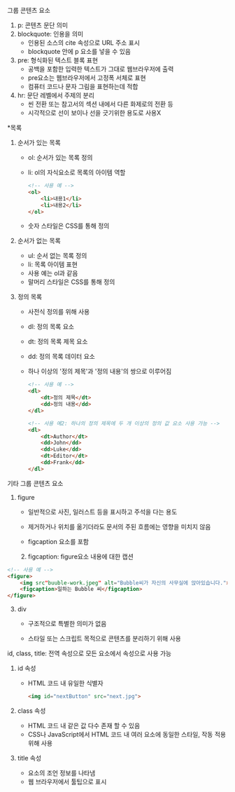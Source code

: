 그룹 콘텐츠 요소

1. p: 콘텐츠 문단 의미
2. blockquote: 인용을 의미
   - 인용된 소스의 cite 속성으로 URL 주소 표시
   - blockquote 안에 p 요소를 넣을 수 있음
3. pre: 형식화된 텍스트 블록 표현
   - 공백을 포함한 입력한 텍스트가 그대로 웹브라우저에 출력
   - pre요소는 웹브라우저에서 고정폭 서체로 표현
   - 컴퓨터 코드나 문자 그림을 표현하는데 적합
4. hr: 문단 레벨에서 주제의 분리
   - 씬 전환 또는 참고서의 섹션 내에서 다른 화제로의 전환 등
   - 시각적으로 선이 보이나 선을 긋기위한 용도로 사용X

*목록

1. 순서가 있는 목록

   - ol: 순서가 있는 목록 정의

   - li: ol의 자식요소로 목록의 아이템 역할

     ```html
     <!-- 사용 예 -->
     <ol>
         <li>내용1</li>
         <li>내용2</li>
     </ol>
     ```

   - 숫자 스타일은 CSS를 통해 정의

2. 순서가 없는 목록

   - ul: 순서 없는 목록 정의
   - li: 목록 아이템 표현
   - 사용 예는 ol과 같음
   - 말머리 스타일은 CSS를 통해 정의

3. 정의 목록

   - 사전식 정의를 위해 사용

   - dl: 정의 목록 요소

   - dt: 정의 목록 제목 요소

   - dd: 정의 목록 데이터 요소

   - 하나 이상의 '정의 제목'과 '정의 내용'의 쌍으로 이루어짐

     ```html
     <!-- 사용 예 -->
     <dl>
         <dt>정의 제목</dt>
         <dd>정의 내용</dd>
     </dl>
     ```

     ```html
     <!-- 사용 예2: 하나의 정의 제목에 두 개 이상의 정의 값 요소 사용 가능 -->
     <dl>
         <dt>Author</dt>
         <dd>John</dd>
         <dd>Luke</dd>
         <dt>Editor</dt>
         <dd>Frank</dd>
     </dl>
     ```

   

기타 그룹 콘텐츠 요소

1. figure

   - 일반적으로 사진, 일러스트 등을 표시하고 주석을 다는 용도

   - 제거하거나 위치를 옮기더라도 문서의 주된 흐름에는 영향을 미치지 않음

   - figcaption 요소를 포함

	2. figcaption: figure요소 내용에 대한 캡션

```html
<!-- 사용 예 -->
<figure>
	<img src"buuble-work.jpeg" alt="Bubble씨가 자신의 사무실에 앉아있습니다.">
    <figcaption>일하는 Bubble 씨</figcaption>
</figure>
```

 3. div

    - 구조적으로 특별한 의미가 없음

    - 스타일 또는 스크립트 목적으로 콘텐츠를 분리하기 위해 사용



id, class, title: 전역 속성으로 모든 요소에서 속성으로 사용 가능

1. id 속성

   - HTML 코드 내 유일한 식별자

     ```html
     <img id="nextButton" src="next.jpg">
     ```

2. class 속성
   - HTML 코드 내 같은 값 다수 존재 할 수 있음
   - CSS나 JavaScript에서 HTML 코드 내 여러 요소에 동일한 스타일, 작동 적용 위해 사용
3. title 속성
   - 요소의 조언 정보를 나타냄
   - 웹 브라우저에서 툴팁으로 표시

